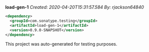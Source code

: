 **load-gen-1**
_Created: 2020-04-20T15:31:57.584_
_By: rjackson64840_

```xml
<dependency>
  <groupId>com.sonatype.testing</groupId>
  <artifactId>load-gen-1</artifactId>
  <version>0.9.0-SNAPSHOT</version>
</dependency>
```

This project was auto-generated for testing purposes.
